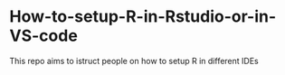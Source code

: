 # How-to-setup-R-in-Rstudio-or-in-VS-code
This repo aims to istruct people on how to setup R in different IDEs
